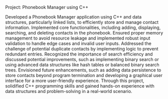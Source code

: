 Project: Phonebook Manager using C++

Developed a Phonebook Manager application using C++ and data structures, particularly linked lists, to efficiently store and manage contact information.
Implemented core functionalities, including adding, displaying, searching, and deleting contacts in the phonebook.
Ensured proper memory management to avoid resource leakage and implemented robust input validation to handle edge cases and invalid user inputs.
Addressed the challenge of potential duplicate contacts by implementing logic to prevent redundant entries.
Recognized the importance of search efficiency and discussed potential improvements, such as implementing binary search or using advanced data structures like hash tables or balanced binary search trees.
Envisioned future enhancements, such as adding data persistence to store contacts beyond program termination and developing a graphical user interface for a more user-friendly experience.
Through this project, solidified C++ programming skills and gained hands-on experience with data structures and problem-solving in a real-world scenario.
